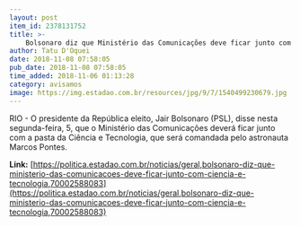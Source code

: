 ```yaml
---
layout: post
item_id: 2378131752
title: >-
    Bolsonaro diz que Ministério das Comunicações deve ficar junto com Ciência e Tecnologia
author: Tatu D'Oquei
date: 2018-11-08 07:58:05
pub_date: 2018-11-08 07:58:05
time_added: 2018-11-06 01:13:28
category: avisamos
image: https://img.estadao.com.br/resources/jpg/9/7/1540499230679.jpg
---
```


RIO - O presidente da República eleito, Jair Bolsonaro (PSL), disse nesta segunda-feira, 5, que o Ministério das Comunicações deverá ficar junto com a pasta da Ciência e Tecnologia, que será comandada pelo astronauta Marcos Pontes.

**Link:** [https://politica.estadao.com.br/noticias/geral,bolsonaro-diz-que-ministerio-das-comunicacoes-deve-ficar-junto-com-ciencia-e-tecnologia,70002588083](https://politica.estadao.com.br/noticias/geral,bolsonaro-diz-que-ministerio-das-comunicacoes-deve-ficar-junto-com-ciencia-e-tecnologia,70002588083)

